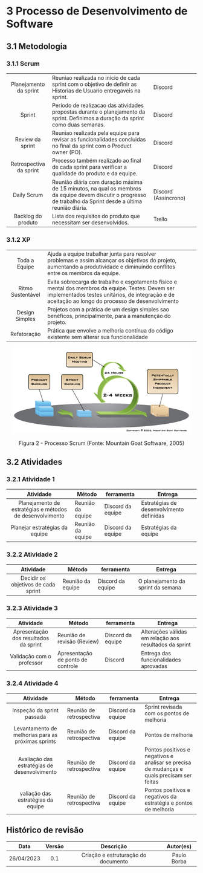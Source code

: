 # 3 Processo de Desenvolvimento de Software

## 3.1 Metodologia

### 3.1.1 Scrum
| |  |  |  |
| :----: | --------------------------------------------------------------------------------------------------------------------------------- | ----------- | ---------- |
| Planejamento da sprint | Reuniao realizada no inicio de cada sprint com o objetivo de definir as Historias de Usuario entregaveis na sprint. | Discord |
| Sprint | Período de realizacao das atividades propostas durante o planejamento da sprint. Definimos a duração da sprint como duas semanas. | Discord |
| Review da sprint | Reuniao realizada pela equipe para revisar as funcionalidades concluidas no final da sprint com o Product owner (PO). | Discord |
| Retrospectiva da sprint | Processo também realizado ao final de cada sprint para verificar a qualidade do produto e da equipe. | Discord |
| Daily Scrum | Reunião diária com duração máxima de 15 minutos, na qual os membros da equipe devem discutir o progresso de trabalho da Sprint desde a última reunião diária. | Discord (Assincrono) |
| Backlog do produto | Lista dos requisitos do produto que necessitam ser desenvolvidos. | Trello |

### 3.1.2 XP
| |  |  |  |
| :----: | --------------------------------------------------------------------------------------------------------------------------------- | ----------- | ---------- |
| Toda a Equipe | Ajuda a equipe trabalhar junta para resolver problemas e assim alcançar os objetivos do projeto, aumentando a produtividade e diminuindo conflitos entre os membros da equipe. |
| Ritmo Sustentável | Evita sobrecarga de trabalho e esgotamento físico e mental dos membros da equipe. Testes: Devem ser implementados testes unitários, de integração e de aceitação ao longo do processo de desenvolvimento |
| Design Simples | Projetos com a prática de um design simples sao benéficos, principalmente, para a manutenção do projeto. |
| Refatoração | Prática que envolve a melhoria contínua do código existente sem alterar sua funcionalidade |

<center>

![Scrum](..\assets\ScrumMediumLabelled.png)

Figura 2 - Processo Scrum (Fonte: Mountain Goat Software, 2005)

</center>

## 3.2 Atividades

### 3.2.1 Atividade 1

| Atividade | Método | ferramenta | Entrega |
| :----: | --------------------------------------------------------------------------------------------------------------------------------- | ----------- | ---------- |
| Planejamento de estratégias e métodos de desenvolvimento | Reunião da equipe | Discord da equipe | Estratégias de desenvolvimento definidas |
| Planejar estratégias da equipe | Reunião da equipe | Discord da equipe | Estratégias da equipe |

### 3.2.2 Atividade 2

| Atividade | Método | ferramenta | Entrega |
| :----: | --------------------------------------------------------------------------------------------------------------------------------- | ----------- | ---------- |
| Decidir os objetivos de cada sprint | Reunião da equipe | Discord da equipe | O planejamento da sprint da semana |

### 3.2.3 Atividade 3

| Atividade | Método | ferramenta | Entrega |
| :----: | --------------------------------------------------------------------------------------------------------------------------------- | ----------- | ---------- |
| Apresentação dos resultados da sprint | Reunião de revisão (Review) | Discord da equipe | Alterações válidas em relação aos resultados da sprint |
| Validação com o professor | Apresentação de ponto de controle | Discord | Entrega das funcionalidades aprovadas |

### 3.2.4 Atividade 4

| Atividade | Método | ferramenta | Entrega |
| :----: | --------------------------------------------------------------------------------------------------------------------------------- | ----------- | ---------- |
| Inspeção da sprint passada | Reunião de retrospectiva | Discord da equipe | Sprint revisada com os pontos de melhoria |
| Levantamento de melhorias para as próximas sprints | Reunião de retrospectiva | Discord da equipe | Pontos de melhoria |
| Avaliação das estratégias de desenvolvimento | Reunião de retrospectiva | Discord da equipe | Pontos positivos e negativos e analisar se precisa de mudanças e quais precisam ser feitas |
| valiação das estratégias da equipe | Reunião de retrospectiva | Discord da equipe | Pontos positivos e negativos da estratégia e pontos de melhoria |

## Histórico de revisão

|  Data | Versão | Descrição | Autor(es) |
| :--------: | :----: | :---------------------------------: | :---------: |
| 26/04/2023 |  0.1   | Criação e estruturação do documento | Paulo Borba |